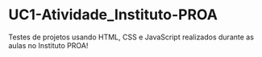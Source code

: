 # UC1-Atividade_Instituto-PROA

Testes de projetos usando HTML, CSS e JavaScript realizados durante as aulas no Instituto PROA!
